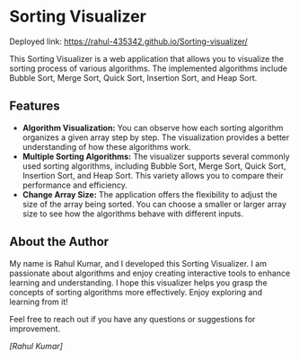 # Sorting Visualizer

Deployed link: https://rahul-435342.github.io/Sorting-visualizer/

This Sorting Visualizer is a web application that allows you to visualize the sorting process of various algorithms. The implemented algorithms include Bubble Sort, Merge Sort, Quick Sort, Insertion Sort, and Heap Sort.

## Features

- **Algorithm Visualization:** You can observe how each sorting algorithm organizes a given array step by step. The visualization provides a better understanding of how these algorithms work.
- **Multiple Sorting Algorithms:** The visualizer supports several commonly used sorting algorithms, including Bubble Sort, Merge Sort, Quick Sort, Insertion Sort, and Heap Sort. This variety allows you to compare their performance and efficiency.
- **Change Array Size:** The application offers the flexibility to adjust the size of the array being sorted. You can choose a smaller or larger array size to see how the algorithms behave with different inputs.

## About the Author

My name is Rahul Kumar, and I developed this Sorting Visualizer. I am passionate about algorithms and enjoy creating interactive tools to enhance learning and understanding. I hope this visualizer helps you grasp the concepts of sorting algorithms more effectively. Enjoy exploring and learning from it!

Feel free to reach out if you have any questions or suggestions for improvement.

*[Rahul Kumar]*
